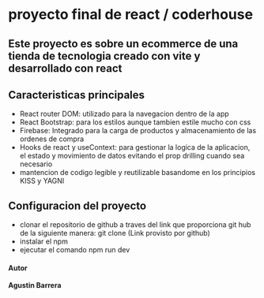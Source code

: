 # proyecto final de react / coderhouse

## Este proyecto es sobre un ecommerce de una tienda de tecnologia creado con vite y desarrollado con react

## Caracteristicas principales
- React router DOM: utilizado para la navegacion dentro de la app
- React Bootstrap: para los estilos aunque tambien estile mucho con css
- Firebase: Integrado para la carga de productos y almacenamiento de las ordenes de compra
- Hooks de react y useContext: para gestionar la logica de la aplicacion, el estado y movimiento de datos evitando el prop drilling cuando sea necesario 
- mantencion de codigo legible y reutilizable basandome en los principios KISS y YAGNI 

## Configuracion del proyecto
- clonar el repositorio de github a traves del link que proporciona git hub de la siguiente manera: git clone (Link provisto por github)
- instalar el npm
- ejecutar el comando npm run dev

#### Autor 
**Agustin Barrera**
